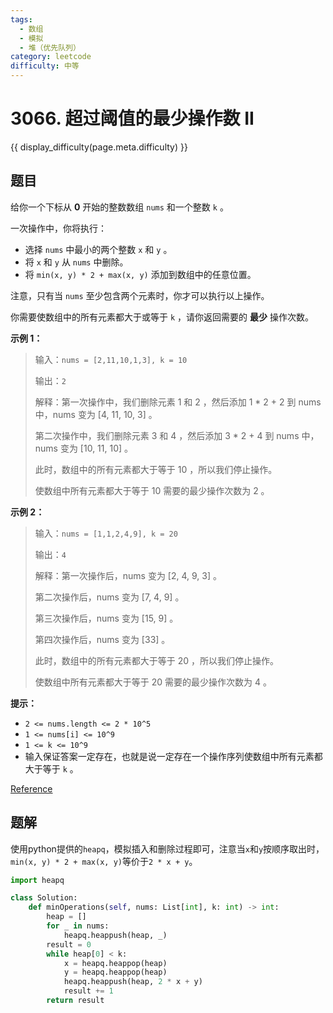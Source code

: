 ```yaml
---
tags:
  - 数组
  - 模拟
  - 堆（优先队列）
category: leetcode
difficulty: 中等
---
```


# 3066. 超过阈值的最少操作数 II

{{ display_difficulty(page.meta.difficulty) }}

## 题目

给你一个下标从 **0** 开始的整数数组 `nums` 和一个整数 `k` 。

一次操作中，你将执行：

* 选择 `nums` 中最小的两个整数 `x` 和 `y` 。
* 将 `x` 和 `y` 从 `nums` 中删除。
* 将 `min(x, y) * 2 + max(x, y)` 添加到数组中的任意位置。

注意，只有当 `nums` 至少包含两个元素时，你才可以执行以上操作。

你需要使数组中的所有元素都大于或等于 `k` ，请你返回需要的 **最少** 操作次数。

**示例 1：**

> 输入：`nums = [2,11,10,1,3], k = 10`
>
> 输出：`2`
>
> 解释：第一次操作中，我们删除元素 1 和 2 ，然后添加 1 * 2 + 2 到 nums 中，nums 变为 [4, 11, 10, 3] 。
>
> 第二次操作中，我们删除元素 3 和 4 ，然后添加 3 * 2 + 4 到 nums 中，nums 变为 [10, 11, 10] 。
>
> 此时，数组中的所有元素都大于等于 10 ，所以我们停止操作。
>
> 使数组中所有元素都大于等于 10 需要的最少操作次数为 2 。

**示例 2：**

> 输入：`nums = [1,1,2,4,9], k = 20`
>
> 输出：`4`
>
> 解释：第一次操作后，nums 变为 [2, 4, 9, 3] 。
>
> 第二次操作后，nums 变为 [7, 4, 9] 。
>
> 第三次操作后，nums 变为 [15, 9] 。
>
> 第四次操作后，nums 变为 [33] 。
>
> 此时，数组中的所有元素都大于等于 20 ，所以我们停止操作。
>
> 使数组中所有元素都大于等于 20 需要的最少操作次数为 4 。

**提示：**

* `2 <= nums.length <= 2 * 10^5`
* `1 <= nums[i] <= 10^9`
* `1 <= k <= 10^9`
* 输入保证答案一定存在，也就是说一定存在一个操作序列使数组中所有元素都大于等于 `k` 。

[Reference](https://leetcode.cn/problems/minimum-operations-to-exceed-threshold-value-ii)

## 题解

使用python提供的`heapq`，模拟插入和删除过程即可，注意当`x`和`y`按顺序取出时，`min(x, y) * 2 + max(x, y)`等价于`2 * x + y`。

```python
import heapq

class Solution:
    def minOperations(self, nums: List[int], k: int) -> int:
        heap = []
        for _ in nums:
            heapq.heappush(heap, _)
        result = 0
        while heap[0] < k:
            x = heapq.heappop(heap)
            y = heapq.heappop(heap)
            heapq.heappush(heap, 2 * x + y)
            result += 1
        return result
```
